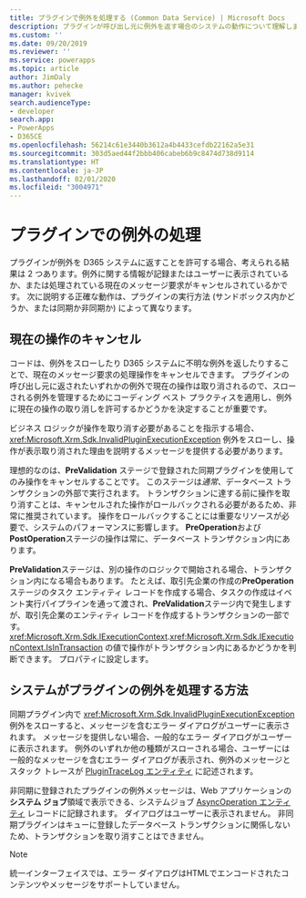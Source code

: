 ```yaml
---
title: プラグインで例外を処理する (Common Data Service) | Microsoft Docs
description: プラグインが呼び出し元に例外を返す場合のシステムの動作について理解します。
ms.custom: ''
ms.date: 09/20/2019
ms.reviewer: ''
ms.service: powerapps
ms.topic: article
author: JimDaly
ms.author: pehecke
manager: kvivek
search.audienceType:
- developer
search.app:
- PowerApps
- D365CE
ms.openlocfilehash: 56214c61e3440b3612a4b4433cefdb22162a5e31
ms.sourcegitcommit: 303d5aed44f2bbb406cabeb6b9c8474d738d9114
ms.translationtype: HT
ms.contentlocale: ja-JP
ms.lasthandoff: 02/01/2020
ms.locfileid: "3004971"
---
```

# <a name="handle-exceptions-in-plug-ins"></a>プラグインでの例外の処理

プラグインが例外を D365 システムに返すことを許可する場合、考えられる結果は 2 つあります。例外に関する情報が記録またはユーザーに表示されているか、または処理されている現在のメッセージ要求がキャンセルされているかです。 次に説明する正確な動作は、プラグインの実行方法 (サンドボックス内かどうか、または同期か非同期か) によって異なります。

<a name='cancelling-an-operation'></a>

## <a name="cancelling-the-current-operation"></a>現在の操作のキャンセル

コードは、例外をスローしたり D365 システムに不明な例外を返したりすることで、現在のメッセージ要求の処理操作をキャンセルできます。 プラグインの呼び出し元に返されたいずれかの例外で現在の操作は取り消されるので、スローされる例外を管理するためにコーディング ベスト プラクティスを適用し、例外に現在の操作の取り消しを許可するかどうかを決定することが重要です。

ビジネス ロジックが操作を取り消す必要があることを指示する場合、<xref:Microsoft.Xrm.Sdk.InvalidPluginExecutionException> 例外をスローし、操作が表示取り消された理由を説明するメッセージを提供する必要があります。

理想的なのは、**PreValidation** ステージで登録された同期プラグインを使用してのみ操作をキャンセルすることです。 このステージは*通常*、データベース トランザクションの外部で実行されます。 トランザクションに達する前に操作を取り消すことは、キャンセルされた操作がロールバックされる必要があるため、非常に推奨されています。 操作をロールバックすることには重要なリソースが必要で、システムのパフォーマンスに影響します。 **PreOperation**および **PostOperation**ステージの操作は常に、データベース トランザクション内にあります。

**PreValidation**ステージは、別の操作のロジックで開始される場合、トランザクション内になる場合もあります。 たとえば、取引先企業の作成の**PreOperation**ステージのタスク エンティティ レコードを作成する場合、タスクの作成はイベント実行パイプラインを通って渡され、**PreValidation**ステージ内で発生しますが、取引先企業のエンティティ レコードを作成するトランザクションの一部です。 <xref:Microsoft.Xrm.Sdk.IExecutionContext>.<xref:Microsoft.Xrm.Sdk.IExecutionContext.IsInTransaction> の値で操作がトランザクション内にあるかどうかを判断できます。 プロパティに設定します。

## <a name="how-the-system-handles-plug-in-exceptions"></a>システムがプラグインの例外を処理する方法

同期プラグイン内で <xref:Microsoft.Xrm.Sdk.InvalidPluginExecutionException> 例外をスローすると、メッセージを含むエラー ダイアログがユーザーに表示されます。 メッセージを提供しない場合、一般的なエラー ダイアログがユーザーに表示されます。 例外のいずれか他の種類がスローされる場合、ユーザーには一般的なメッセージを含むエラー ダイアログが表示され、例外のメッセージとスタック トレースが [PluginTraceLog エンティティ](reference/entities/plugintracelog.md) に記述されます。

非同期に登録されたプラグインの例外メッセージは、Web アプリケーションの**システム ジョブ**領域で表示できる、システムジョブ [AsyncOperation エンティティ](reference/entities/asyncoperation.md) レコードに記録されます。 ダイアログはユーザーに表示されません。 非同期プラグインはキューに登録したデータベース トランザクションに関係しないため、トランザクションを取り消すことはできません。

> [!NOTE]
> 統一インターフェイスでは、エラー ダイアログはHTMLでエンコードされたコンテンツやメッセージをサポートしていません。
